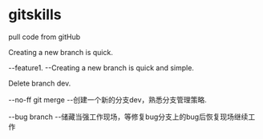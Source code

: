 # gitskills
pull code from gitHub

Creating a new branch is quick.

--feature1.
    --Creating a new branch is quick and simple.

Delete branch dev.

--no-ff git merge
    --创建一个新的分支dev，熟悉分支管理策略.

--bug branch
    --储藏当强工作现场，等修复bug分支上的bug后恢复现场继续工作
